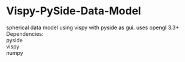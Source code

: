 # Vispy-PySide-Data-Model
spherical data model using vispy with pyside as gui. uses opengl 3.3+  
Dependencies:  
    pyside  
    vispy  
    numpy  
